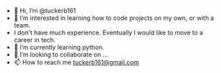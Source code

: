 - 👋 Hi, I’m @tuckerb161
- 👀 I’m interested in learning how to code projects on my own, or with a team.
- I don't have much experience.  Eventually I would like to move to a career in tech.
- 🌱 I’m currently learning python.
- 💞️ I’m looking to collaborate on ...
- 📫 How to reach me tuckerb161@gmail.com

<!---
tuckerb161/tuckerb161 is a ✨ special ✨ repository because its `README.md` (this file) appears on your GitHub profile.
You can click the Preview link to take a look at your changes.
--->
